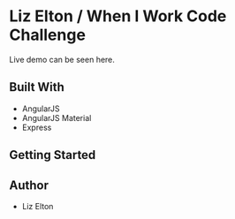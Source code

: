 # Liz Elton / When I Work Code Challenge

Live demo can be seen here.

## Built With

* AngularJS
* AngularJS Material
* Express

## Getting Started

<!-- These instructions will get you a copy of the project up and running on your local machine for development and testing purposes. -->

<!-- See deployment for notes on how to deploy the project on a live system. -->

<!-- ### Prerequisites


### Installing -->



<!-- ## Documentation -->



## Author

* Liz Elton


<!-- ## Acknowledgments -->
